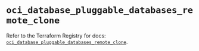 # `oci_database_pluggable_databases_remote_clone`

Refer to the Terraform Registry for docs: [`oci_database_pluggable_databases_remote_clone`](https://registry.terraform.io/providers/oracle/oci/6.18.0/docs/resources/database_pluggable_databases_remote_clone).
